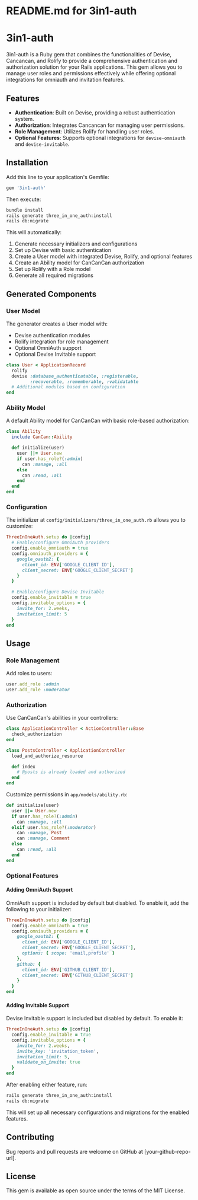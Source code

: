 # README.md for 3in1-auth

# 3in1-auth

3in1-auth is a Ruby gem that combines the functionalities of Devise, Cancancan, and Rolify to provide a comprehensive authentication and authorization solution for your Rails applications. This gem allows you to manage user roles and permissions effectively while offering optional integrations for omniauth and invitation features.

## Features

- **Authentication**: Built on Devise, providing a robust authentication system.
- **Authorization**: Integrates Cancancan for managing user permissions.
- **Role Management**: Utilizes Rolify for handling user roles.
- **Optional Features**: Supports optional integrations for `devise-omniauth` and `devise-invitable`.

## Installation

Add this line to your application's Gemfile:

```ruby
gem '3in1-auth'
```

Then execute:

```bash
bundle install
rails generate three_in_one_auth:install
rails db:migrate
```

This will automatically:
1. Generate necessary initializers and configurations
2. Set up Devise with basic authentication
3. Create a User model with integrated Devise, Rolify, and optional features
4. Create an Ability model for CanCanCan authorization
5. Set up Rolify with a Role model
6. Generate all required migrations

## Generated Components

### User Model
The generator creates a User model with:
- Devise authentication modules
- Rolify integration for role management
- Optional OmniAuth support
- Optional Devise Invitable support

```ruby
class User < ApplicationRecord
  rolify
  devise :database_authenticatable, :registerable,
         :recoverable, :rememberable, :validatable
  # Additional modules based on configuration
end
```

### Ability Model
A default Ability model for CanCanCan with basic role-based authorization:

```ruby
class Ability
  include CanCan::Ability

  def initialize(user)
    user ||= User.new
    if user.has_role?(:admin)
      can :manage, :all
    else
      can :read, :all
    end
  end
end
```

### Configuration
The initializer at `config/initializers/three_in_one_auth.rb` allows you to customize:

```ruby
ThreeInOneAuth.setup do |config|
  # Enable/configure OmniAuth providers
  config.enable_omniauth = true
  config.omniauth_providers = {
    google_oauth2: {
      client_id: ENV['GOOGLE_CLIENT_ID'],
      client_secret: ENV['GOOGLE_CLIENT_SECRET']
    }
  }

  # Enable/configure Devise Invitable
  config.enable_invitable = true
  config.invitable_options = {
    invite_for: 2.weeks,
    invitation_limit: 5
  }
end
```

## Usage

### Role Management
Add roles to users:
```ruby
user.add_role :admin
user.add_role :moderator
```

### Authorization
Use CanCanCan's abilities in your controllers:
```ruby
class ApplicationController < ActionController::Base
  check_authorization
end

class PostsController < ApplicationController
  load_and_authorize_resource

  def index
    # @posts is already loaded and authorized
  end
end
```

Customize permissions in `app/models/ability.rb`:
```ruby
def initialize(user)
  user ||= User.new
  if user.has_role?(:admin)
    can :manage, :all
  elsif user.has_role?(:moderator)
    can :manage, Post
    can :manage, Comment
  else
    can :read, :all
  end
end
```

### Optional Features

#### Adding OmniAuth Support

OmniAuth support is included by default but disabled. To enable it, add the following to your initializer:

```ruby
ThreeInOneAuth.setup do |config|
  config.enable_omniauth = true
  config.omniauth_providers = {
    google_oauth2: {
      client_id: ENV['GOOGLE_CLIENT_ID'],
      client_secret: ENV['GOOGLE_CLIENT_SECRET'],
      options: { scope: 'email,profile' }
    },
    github: {
      client_id: ENV['GITHUB_CLIENT_ID'],
      client_secret: ENV['GITHUB_CLIENT_SECRET']
    }
  }
end
```

#### Adding Invitable Support

Devise Invitable support is included but disabled by default. To enable it:

```ruby
ThreeInOneAuth.setup do |config|
  config.enable_invitable = true
  config.invitable_options = {
    invite_for: 2.weeks,
    invite_key: 'invitation_token',
    invitation_limit: 5,
    validate_on_invite: true
  }
end
```

After enabling either feature, run:

```bash
rails generate three_in_one_auth:install
rails db:migrate
```

This will set up all necessary configurations and migrations for the enabled features.

## Contributing

Bug reports and pull requests are welcome on GitHub at [your-github-repo-url].

## License

This gem is available as open source under the terms of the MIT License.
